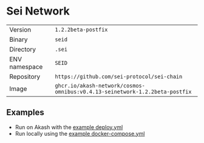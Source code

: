 # Sei Network

| | |
|---|---|
|Version|`1.2.2beta-postfix`|
|Binary|`seid`|
|Directory|`.sei`|
|ENV namespace|`SEID`|
|Repository|`https://github.com/sei-protocol/sei-chain`|
|Image|`ghcr.io/akash-network/cosmos-omnibus:v0.4.13-seinetwork-1.2.2beta-postfix`|

## Examples

- Run on Akash with the [example deploy.yml](./deploy.yml)
- Run locally using the [example docker-compose.yml](./docker-compose.yml)
